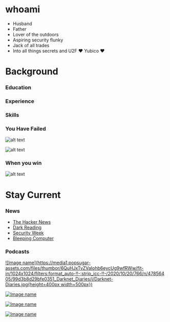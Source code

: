 # whoami

* Husband
* Father
* Lover of the outdoors
* Aspiring security flunky
* Jack of all trades
* Into all things secrets and U2F :heart: Yubico :heart:


# Background
### Education

### Experience

### Skills

### You Have Failed

![alt text](https://external-content.duckduckgo.com/iu/?u=https%3A%2F%2Fthumbs.gfycat.com%2FUnpleasantWaterloggedHydra-mobile.jpg&f=1&nofb=1)

![alt text](https://www.meme-arsenal.com/memes/c248427c8436b4985ccfdc5d67cd6909.jpg)

### When you win
![alt text](https://www.memesmonkey.com/images/memesmonkey/d0/d0372051a4a093b4bbd96b816934866c.jpeg)
# Stay Current

### News

* [The Hacker News](https://thehackernews.com/ "The Hacker News")
* [Dark Reading](https://www.darkreading.com/ "Dark Reading")
* [Security Week](https://www.securityweek.com/ "Security Week")
* [Bleeping Computer](https://www.bleepingcomputer.com/ "Bleeping Computer")

### Podcasts

[![Image name](https://media1.popsugar-assets.com/files/thumbor/6QuHJxTvZVaIohb6eycUg9wfRWw/fit-in/1024x1024/filters:format_auto-!!-:strip_icc-!!-/2020/10/20/766/n/47856405/99d3b8d29bfe0351_Darknet_Diaries/i/Darknet-Diaries.jpg{height=400px width=500px})](https://open.spotify.com/show/4XPl3uEEL9hvqMkoZrzbx5)

[![Image name](https://malicious.life/wp-content/uploads/2022/04/Apple-profile-400x400_.jpg)](https://open.spotify.com/show/1KHIsaZ9mX0NbzPrfId00q)

[![Image name](https://thecyberwire.com/images/cover-art/daily-podcast-cover-art-cw-368.jpg)](https://open.spotify.com/show/0CnYnxrAcfRjh0YSQINAwe)

[![Image name](https://elroy.twit.tv/sites/default/files/styles/twit_album_art_600x600/public/images/shows/security_now/album_art/sn2022_albumart_standard_2048.jpg?itok=7NzFowe1)](https://open.spotify.com/show/7vAbYigR3zs8GYJP3EoVWw)









<!-- Everything is fine. https://www.meme-arsenal.com/memes/c248427c8436b4985ccfdc5d67cd6909.jpg



5. Describe your experience implementing new solutions/ collaborating with other teams /lifecycle
management/ system support/ etc...

interests
<p style="text-align: center;">A piece of centered text</p>


https://open.spotify.com/show/4XPl3uEEL9hvqMkoZrzbx5

https://media1.popsugar-assets.com/files/thumbor/6QuHJxTvZVaIohb6eycUg9wfRWw/fit-in/1024x1024/filters:format_auto-!!-:strip_icc-!!-/2020/10/20/766/n/47856405/99d3b8d29bfe0351_Darknet_Diaries/i/Darknet-Diaries.jpg


https://open.spotify.com/show/1KHIsaZ9mX0NbzPrfId00q
https://malicious.life/wp-content/uploads/2022/04/Apple-profile-400x400_.jpg


https://open.spotify.com/show/0CnYnxrAcfRjh0YSQINAwe
https://thecyberwire.com/images/cover-art/daily-podcast-cover-art-cw-368.jpg

https://open.spotify.com/show/7vAbYigR3zs8GYJP3EoVWw
https://elroy.twit.tv/sites/default/files/styles/twit_album_art_600x600/public/images/shows/security_now/album_art/sn2022_albumart_standard_2048.jpg?itok=7NzFowe1

## News

* The Hacker NewsCurrently trying out Kubernetes with [Linode](https://www.linode.com/?r=4dffecc5dd019bc812987b595ce20e6322efea2d "Linode")
https://thehackernews.com/
https://www.darkreading.com/
https://www.securityweek.com/
https://www.bleepingcomputer.com/



Everything is fine. https://www.meme-arsenal.com/memes/c248427c8436b4985ccfdc5d67cd6909.jpg

Winning.    https://www.memesmonkey.com/images/memesmonkey/d0/d0372051a4a093b4bbd96b816934866c.jpeg

![alt text](https://open.spotify.com/show/4XPl3uEEL9hvqMkoZrzbx5)

<iframe src="https://open.spotify.com/show/4XPl3uEEL9hvqMkoZrzbx5" width="300" height="380" frameborder="0" allowtransparency="true" allow="encrypted-media"></iframe>

## Languages
### Human

| Language | Learning Status |  Fluency  |
|----------|-----------------|-----------|
| Spanish  | In Progress     |  Basic    |
| Persian  | In Progress     |  Basic    |
### Programming Languages
* PowerShell
* Python

## Learning Topics
* Currently trying out Kubernetes with [Linode](https://www.linode.com/?r=4dffecc5dd019bc812987b595ce20e6322efea2d "Linode")

- [ ] Python
- [x] PowerShell
- [ ] Golang
- [ ] Docker
- [ ] Kubernetes
- [ ] Bloodhound
- [ ] CTFs on Tryhackme
- [ ] Kali -->
